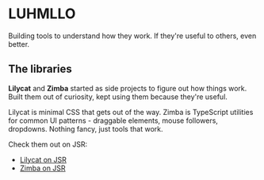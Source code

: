 # LUHMLLO

Building tools to understand how they work. If they're useful to others, even better.

## The libraries

**Lilycat** and **Zimba** started as side projects to figure out how things work. Built them out of curiosity, kept using them because they're useful.

Lilycat is minimal CSS that gets out of the way. Zimba is TypeScript utilities for common UI patterns - draggable elements, mouse followers, dropdowns. Nothing fancy, just tools that work.

Check them out on JSR:

- [Lilycat on JSR](https://jsr.io/@luhmllo/lilycat)
- [Zimba on JSR](https://jsr.io/@luhmllo/zimba)
